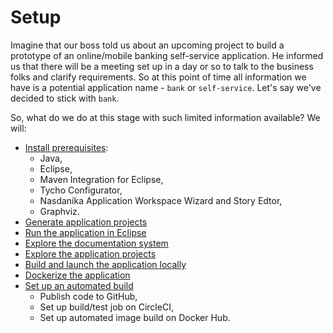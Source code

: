 # Setup

Imagine that our boss told us about an upcoming project to build a prototype of an online/mobile banking self-service application.
He informed us that there will be a meeting set up in a day or so to talk to the business folks and clarify requirements. 
So at this point of time all information we have is a potential application name - ``bank`` or ``self-service``. 
Let's say we've decided to stick with ``bank``. 

So, what do we do at this stage with such limited information available? We will:

* [Install prerequisites](install-prerequisites.md):
  * Java, 
  * Eclipse, 
  * Maven Integration for Eclipse,
  * Tycho Configurator,
  * Nasdanika Application Workspace Wizard and Story Edtor,  
  * Graphviz.
* [Generate application projects](generate-application-projects.md)
* [Run the application in Eclipse](run-application-in-eclipse.md)
* [Explore the documentation system](documentation-system-overview.md)
* [Explore the application projects](application-projects-overview.md)
* [Build and launch the application locally](build-and-launch-locally.md)
* [Dockerize the application](dockerize.md)
* [Set up an automated build](automated-build.md)
  * Publish code to GitHub,
  * Set up build/test job on CircleCI,
  * Set up automated image build on Docker Hub.
